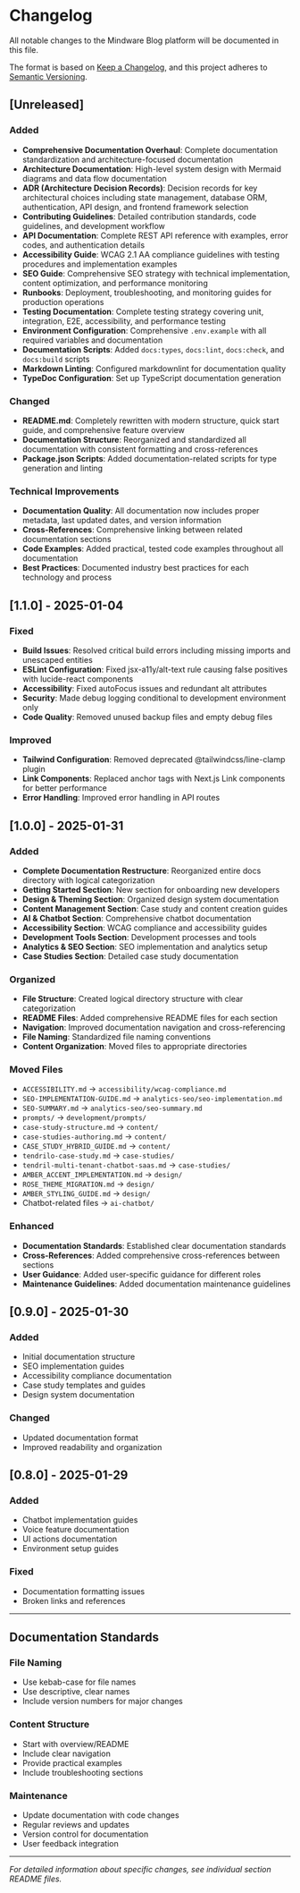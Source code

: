 # Changelog

All notable changes to the Mindware Blog platform will be documented in this file.

The format is based on [Keep a Changelog](https://keepachangelog.com/en/1.0.0/),
and this project adheres to [Semantic Versioning](https://semver.org/spec/v2.0.0.html).

## [Unreleased]

### Added
- **Comprehensive Documentation Overhaul**: Complete documentation standardization and architecture-focused documentation
- **Architecture Documentation**: High-level system design with Mermaid diagrams and data flow documentation
- **ADR (Architecture Decision Records)**: Decision records for key architectural choices including state management, database ORM, authentication, API design, and frontend framework selection
- **Contributing Guidelines**: Detailed contribution standards, code guidelines, and development workflow
- **API Documentation**: Complete REST API reference with examples, error codes, and authentication details
- **Accessibility Guide**: WCAG 2.1 AA compliance guidelines with testing procedures and implementation examples
- **SEO Guide**: Comprehensive SEO strategy with technical implementation, content optimization, and performance monitoring
- **Runbooks**: Deployment, troubleshooting, and monitoring guides for production operations
- **Testing Documentation**: Complete testing strategy covering unit, integration, E2E, accessibility, and performance testing
- **Environment Configuration**: Comprehensive `.env.example` with all required variables and documentation
- **Documentation Scripts**: Added `docs:types`, `docs:lint`, `docs:check`, and `docs:build` scripts
- **Markdown Linting**: Configured markdownlint for documentation quality
- **TypeDoc Configuration**: Set up TypeScript documentation generation

### Changed
- **README.md**: Completely rewritten with modern structure, quick start guide, and comprehensive feature overview
- **Documentation Structure**: Reorganized and standardized all documentation with consistent formatting and cross-references
- **Package.json Scripts**: Added documentation-related scripts for type generation and linting

### Technical Improvements
- **Documentation Quality**: All documentation now includes proper metadata, last updated dates, and version information
- **Cross-References**: Comprehensive linking between related documentation sections
- **Code Examples**: Added practical, tested code examples throughout all documentation
- **Best Practices**: Documented industry best practices for each technology and process

## [1.1.0] - 2025-01-04

### Fixed
- **Build Issues**: Resolved critical build errors including missing imports and unescaped entities
- **ESLint Configuration**: Fixed jsx-a11y/alt-text rule causing false positives with lucide-react components
- **Accessibility**: Fixed autoFocus issues and redundant alt attributes
- **Security**: Made debug logging conditional to development environment only
- **Code Quality**: Removed unused backup files and empty debug files

### Improved
- **Tailwind Configuration**: Removed deprecated @tailwindcss/line-clamp plugin
- **Link Components**: Replaced anchor tags with Next.js Link components for better performance
- **Error Handling**: Improved error handling in API routes

## [1.0.0] - 2025-01-31

### Added
- **Complete Documentation Restructure**: Reorganized entire docs directory with logical categorization
- **Getting Started Section**: New section for onboarding new developers
- **Design & Theming Section**: Organized design system documentation
- **Content Management Section**: Case study and content creation guides
- **AI & Chatbot Section**: Comprehensive chatbot documentation
- **Accessibility Section**: WCAG compliance and accessibility guides
- **Development Tools Section**: Development processes and tools
- **Analytics & SEO Section**: SEO implementation and analytics setup
- **Case Studies Section**: Detailed case study documentation

### Organized
- **File Structure**: Created logical directory structure with clear categorization
- **README Files**: Added comprehensive README files for each section
- **Navigation**: Improved documentation navigation and cross-referencing
- **File Naming**: Standardized file naming conventions
- **Content Organization**: Moved files to appropriate directories

### Moved Files
- `ACCESSIBILITY.md` → `accessibility/wcag-compliance.md`
- `SEO-IMPLEMENTATION-GUIDE.md` → `analytics-seo/seo-implementation.md`
- `SEO-SUMMARY.md` → `analytics-seo/seo-summary.md`
- `prompts/` → `development/prompts/`
- `case-study-structure.md` → `content/`
- `case-studies-authoring.md` → `content/`
- `CASE_STUDY_HYBRID_GUIDE.md` → `content/`
- `tendrilo-case-study.md` → `case-studies/`
- `tendril-multi-tenant-chatbot-saas.md` → `case-studies/`
- `AMBER_ACCENT_IMPLEMENTATION.md` → `design/`
- `ROSE_THEME_MIGRATION.md` → `design/`
- `AMBER_STYLING_GUIDE.md` → `design/`
- Chatbot-related files → `ai-chatbot/`

### Enhanced
- **Documentation Standards**: Established clear documentation standards
- **Cross-References**: Added comprehensive cross-references between sections
- **User Guidance**: Added user-specific guidance for different roles
- **Maintenance Guidelines**: Added documentation maintenance guidelines

## [0.9.0] - 2025-01-30

### Added
- Initial documentation structure
- SEO implementation guides
- Accessibility compliance documentation
- Case study templates and guides
- Design system documentation

### Changed
- Updated documentation format
- Improved readability and organization

## [0.8.0] - 2025-01-29

### Added
- Chatbot implementation guides
- Voice feature documentation
- UI actions documentation
- Environment setup guides

### Fixed
- Documentation formatting issues
- Broken links and references

---

## Documentation Standards

### File Naming
- Use kebab-case for file names
- Use descriptive, clear names
- Include version numbers for major changes

### Content Structure
- Start with overview/README
- Include clear navigation
- Provide practical examples
- Include troubleshooting sections

### Maintenance
- Update documentation with code changes
- Regular reviews and updates
- Version control for documentation
- User feedback integration

---

*For detailed information about specific changes, see individual section README files.*
